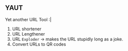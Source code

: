 ## YAUT
Yet another URL Tool :|

1. URL shortener
2. URL Lengthener
3. URL `Exploder` -> makes the URL stupidly long as a joke.
4. Convert URLs to QR codes

